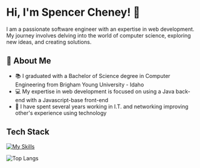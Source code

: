 # Hi, I'm Spencer Cheney! 👋

I am a passionate software engineer with an expertise in web development. My journey involves delving into the world of computer science, exploring new ideas, and creating solutions.

## 🚀 About Me

- 📚 I graduated with a Bachelor of Science degree in Computer Engineering from Brigham Young University - Idaho
- 💻 My expertise in web development is focused on using a Java back-end with a Javascript-base front-end
- 🔌 I have spent several years working in I.T. and networking improving other's experience using technology

## Tech Stack
[![My Skills](https://skillicons.dev/icons?i=js,ts,css,react,java,cpp)](https://skillicons.dev)

![Top Langs](https://github-readme-stats.vercel.app/api/top-langs/?username=spencercheney&layout=compact)

<!--
**spencercheney/spencercheney** is a ✨ _special_ ✨ repository because its `README.md` (this file) appears on your GitHub profile.

Here are some ideas to get you started:

- 🔭 I’m currently working on ...
- 🌱 I’m currently learning ...
- 👯 I’m looking to collaborate on ...
- 🤔 I’m looking for help with ...
- 💬 Ask me about ...
- 📫 How to reach me: ...
- 😄 Pronouns: ...
- ⚡ Fun fact: ...
-->
